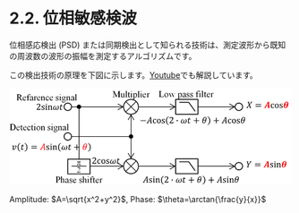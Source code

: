# 2.2. 位相敏感検波

位相感応検出 (PSD) または同期検出として知られる技術は、測定波形から既知の周波数の波形の振幅を測定するアルゴリズムです。

この検出技術の原理を下図に示します。[Youtube](https://www.youtube.com/watch?v=pHyuB1YW4qY)でも解説しています。

![PSD](https://github.com/daigokk/LIA/blob/master/docs/images/PSD.png?raw=true)

Amplitude: $A=\sqrt{x^2+y^2}$, Phase: $\theta=\arctan{\frac{y}{x}}$
